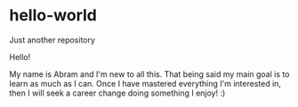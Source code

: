 # hello-world
Just another repository

Hello!

My name is Abram and I'm new to all this. That being said my main goal is to learn as much as I can.
Once I have mastered everything I'm interested in, then I will seek a career change doing something I enjoy! :)
